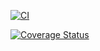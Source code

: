 [![CI](https://github.com/MichailShcherbakov/caps-pizza/actions/workflows/test.yml/badge.svg?branch=master)](https://github.com/MichailShcherbakov/caps-pizza/actions/workflows/test.yml)

[![Coverage Status](https://coveralls.io/repos/github/MichailShcherbakov/caps-pizza/badge.svg?branch=master)](https://coveralls.io/github/MichailShcherbakov/caps-pizza?branch=master)
